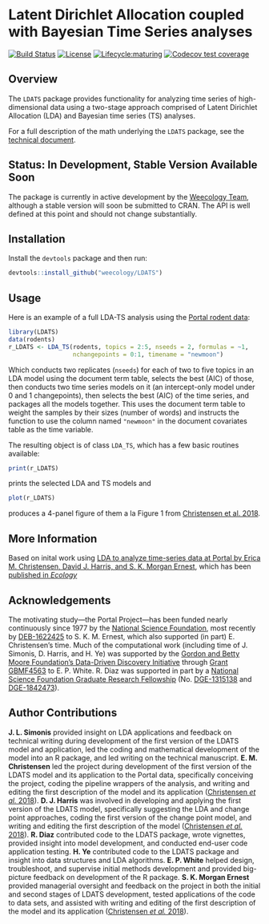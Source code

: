 # Latent Dirichlet Allocation coupled with Bayesian Time Series analyses

[![Build Status](https://travis-ci.org/weecology/LDATS.svg?branch=master)](https://travis-ci.org/weecology/LDATS)
[![License](https://img.shields.io/badge/license-MIT-blue.svg)](https://raw.githubusercontent.com/weecology/LDATS/master/LICENSE)
[![Lifecycle:maturing](https://img.shields.io/badge/lifecycle-maturing-blue.svg)](https://www.tidyverse.org/lifecycle/#maturing)
[![Codecov test coverage](https://img.shields.io/codecov/c/github/weecology/LDATS/master.svg)](https://codecov.io/github/weecology/LDATS/branch/master)

## Overview

The `LDATS` package provides functionality for analyzing time series of 
high-dimensional data using a two-stage approach comprised of Latent 
Dirichlet Allocation (LDA) and Bayesian time series (TS) analyses.

For a full description of the math underlying the `LDATS` package, see the
[technical document](https://github.com/weecology/LDATS/blob/master/LDATS_model.pdf).

## Status: In Development, Stable Version Available Soon

The package is currently in active development by the 
[Weecology Team](https://www.weecology.org), although a stable version
will soon be submitted to CRAN. The API is well defined at this point and should 
not change substantially.

## Installation

Install the `devtools` package and then run:

```r
devtools::install_github("weecology/LDATS")
```

## Usage

Here is an example of a full LDA-TS analysis using the 
[Portal rodent data](https://github.com/weecology/PortalData):

```r
library(LDATS)
data(rodents)
r_LDATS <- LDA_TS(rodents, topics = 2:5, nseeds = 2, formulas = ~1,  
                  nchangepoints = 0:1, timename = "newmoon")
```
Which conducts two replicates (`nseeds`) for each of two to five topics in an
LDA model using the document term table, selects the best (AIC) of those, 
then conducts two time series models on it (an intercept-only model under 
0 and 1 changepoints), then selects the best (AIC) of the time series, and 
packages all the models together. This uses the document term table to 
weight the samples by their sizes (number of words) and instructs the 
function to use the column named `"newmoon"` in the document covariates table
as the time variable.

The resulting object is of class `LDA_TS`, which has a few basic routines 
available:

```r
print(r_LDATS)
```
prints the selected LDA and TS models and 
```r
plot(r_LDATS)
```
produces a 4-panel figure of them a la Figure 1 from
[Christensen et al. 2018](https://doi.org/10.1002/ecy.2373).

## More Information 

Based on inital work using [LDA to analyze time-series data at Portal by Erica
M. Christensen, David J. Harris, and S. K. Morgan 
Ernest](https://github.com/emchristensen/Extreme-events-LDA), which has been
[published in *Ecology*](https://doi.org/10.1002/ecy.2373)

## Acknowledgements 

The motivating study—the Portal Project—has been funded nearly continuously 
since 1977 by the [National Science Foundation](http://nsf.gov/), 
most recently by 
[DEB-1622425](https://www.nsf.gov/awardsearch/showAward?AWD_ID=1622425) 
to S. K. M. Ernest, which also supported (in part) E. Christensen’s
time. Much of the computational work (including time of J. Simonis, D. Harris,
and H. Ye) was supported by the [Gordon and Betty Moore Foundation’s 
Data-Driven Discovery 
Initiative](http://www.moore.org/programs/science/data-driven-discovery) 
through [Grant GBMF4563](http://www.moore.org/grants/list/GBMF4563) to E. P. 
White. R. Diaz was supported in part by a [National Science 
Foundation Graduate Research Fellowship](https://www.nsfgrfp.org/) 
(No. [DGE-1315138](https://www.nsf.gov/awardsearch/showAward?AWD_ID=1315138) 
and [DGE-1842473](https://www.nsf.gov/awardsearch/showAward?AWD_ID=1842473)).

## Author Contributions

**J. L. Simonis** provided insight on LDA applications and feedback on 
technical writing during development of the first version of the LDATS model
and application, led the coding and mathematical development of the model into
an R package, and led writing on the technical manuscript. 
**E. M. Christensen** led the project during development of the first version
of the LDATS model and its application to the Portal data, specifically 
conceiving the project, coding the pipeline wrappers of the analysis, and 
writing and editing the first description of the model and its application 
([Christensen *et al.* 2018](https://doi.org/10.1002/ecy.2373)). **D. J.
Harris** was involved in developing and applying the first version of the 
LDATS model, specifically suggesting the LDA and change point approaches, 
coding the first version of the change point model, and writing and editing 
the first description of the model 
([Christensen *et al.* 2018](https://doi.org/10.1002/ecy.2373)). **R. Diaz**
contributed code to the LDATS package, wrote vignettes, provided insight into
model development, and conducted end-user code application testing. **H. Ye**
contributed code to the LDATS package and insight into data structures and
LDA algorithms. **E. P. White** helped design, troubleshoot, and supervise 
initial methods development and provided big-picture feedback on 
development of the R package. **S. K. Morgan Ernest** provided managerial
oversight and feedback on the project in both the initial and second stages
of LDATS development, tested applications of the code to data sets, and
assisted with writing and editing of the first description of the
model and its application 
([Christensen *et al.* 2018](https://doi.org/10.1002/ecy.2373)).

